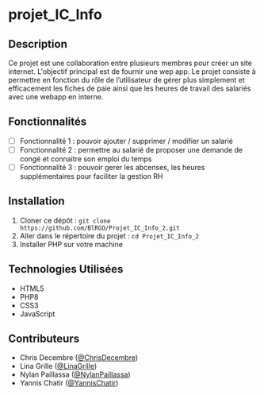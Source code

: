 # projet_IC_Info

## Description

Ce projet est une collaboration entre plusieurs membres pour créer un site internet. L'objectif principal est de fournir une wep app. Le projet consiste à permettre en fonction du rôle de l’utilisateur de gérer plus simplement et efficacement les fiches de paie ainsi que les heures de travail des salariés avec une webapp en interne.

## Fonctionnalités

- [ ] Fonctionnalité 1 : pouvoir ajouter / supprimer / modifier un salarié
- [ ] Fonctionnalité 2 : permettre au salarié de proposer une demande de congé et connaitre son emploi du temps
- [ ] Fonctionnalité 3 : pouvoir gerer les abcenses, les heures supplémentaires pour faciliter la gestion RH

## Installation

1. Cloner ce dépôt : `git clone https://github.com/BlRGO/Projet_IC_Info_2.git`
2. Aller dans le répertoire du projet : `cd Projet_IC_Info_2`
3. Installer PHP sur votre machine

## Technologies Utilisées

- HTML5
- PHP8
- CSS3
- JavaScript

## Contributeurs

- Chris Decembre ([@ChrisDecembre](https://github.com/ChrisDcbr))
- Lina Grille ([@LinaGrille](https://github.com/LinaGR07))
- Nylan Paillassa ([@NylanPaillassa](https://github.com/Nylan01))
- Yannis Chatir ([@YannisChatir](https://github.com/BlRGO))
